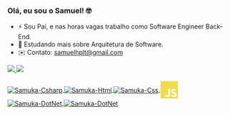 ### Olá, eu sou o Samuel! 🤓

- ⚡ Sou Pai, e nas horas vagas trabalho como Software Engineer Back-End.
- 🌱 Estudando mais sobre Arquitetura de Software.
- ✉️ Contato: samuelhplt@gmail.com

<div>
<a href="https://github.com/osamukafps">
<img height="180em" src="https://github-readme-stats.vercel.app/api/top-langs/?username=osamukafps&layout=compact&theme=dracula"/>
<img height="180em" src="https://github-readme-stats.vercel.app/api/?username=osamukafps&show_icons=true&theme=dracula&include_all_commits=true&count_private=true"/>
</div>
 
<div style="display: inline_block"><br>
<img align="center" alt="Samuka-Csharp" height="40" width="50" src="https://cdn.jsdelivr.net/gh/devicons/devicon/icons/csharp/csharp-original.svg" />
<img align="center" alt="Samuka-Html" height="40" width="50" src="https://cdn.jsdelivr.net/gh/devicons/devicon/icons/html5/html5-original.svg" />
<img align="center" alt="Samuka-Css" height="40" width="50" src="https://cdn.jsdelivr.net/gh/devicons/devicon/icons/css3/css3-original.svg" />
<img align="center" alt="Samuka-Js" height="40" width="40" src="https://raw.githubusercontent.com/devicons/devicon/master/icons/javascript/javascript-plain.svg">
<img align="center" alt="Samuka-DotNet" height="40" width="50" src="https://cdn.jsdelivr.net/gh/devicons/devicon/icons/dotnetcore/dotnetcore-original.svg" />
<img align="center" alt="Samuka-DotNet" height="40" width="50" src="https://cdn.jsdelivr.net/gh/devicons/devicon/icons/nodejs/nodejs-original.svg" />
  </div>
  
  ##
